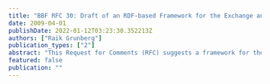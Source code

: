 ```yaml
---
title: "BBF RFC 30: Draft of an RDF-based Framework for the Exchange and Integration of Synthetic Biology Data"
date: 2009-04-01
publishDate: 2022-01-12T03:23:30.352213Z
authors: ["Raik Grunberg"]
publication_types: ["2"]
abstract: "This Request for Comments (RFC) suggests a framework for the description,   exchange and interlinking of Synthetic Biology data. The framework would   create an open process for the evolution and ``rolling'' standardization of data   models. It describes how data and data models are to be published, how they   are exchanged and integrated between different parties, and how they can be   extended, corrected and interlinked in a decentralized fashion. These goals   are achieved by embracing the RDF (Resource Description Framework), a set   of W3C standards. A one-sentence summary of this proposal would there-   fore be: ``Use RDF according to the W3C standards.'' The PoBoL pro ject   (Provisional BioBrick Ontology Language, http://pobol.org) is based on   this idea.   This RFC does not describe a data model per se but only outlines a   possible architecture and rules of data exchange."
featured: false
publication: ""
---
```


